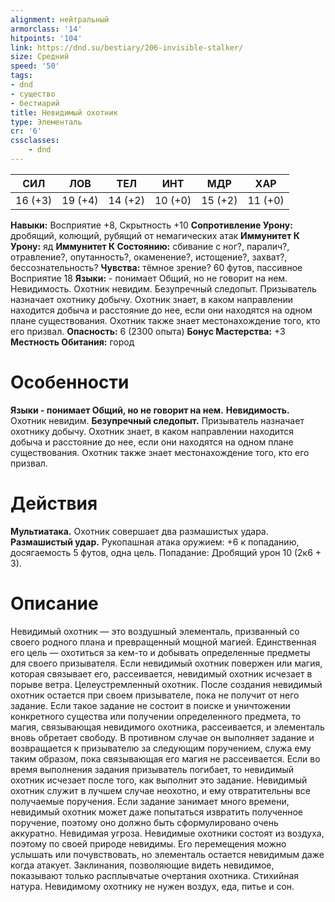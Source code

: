 ```yaml
---
alignment: нейтральный
armorclass: '14'
hitpoints: '104'
link: https://dnd.su/bestiary/206-invisible-stalker/
size: Средний
speed: '50'
tags:
- dnd
- существо
- бестиарий
title: Невидимый охотник
type: Элементаль
cr: '6'
cssclasses:
    - dnd
---
```



| СИЛ | ЛОВ | ТЕЛ | ИНТ | МДР | ХАР |
|---|---|---|---|---|---|
| 16 (+3) | 19 (+4) | 14 (+2) | 10 (+0) | 15 (+2) | 11 (+0) |
**Навыки:** Восприятие +8, Скрытность +10
**Сопротивление Урону:** дробящий, колющий, рубящий от немагических атак
**Иммунитет К Урону:** яд
**Иммунитет К Состоянию:** сбивание с ног?, паралич?, отравление?, опутанность?, окаменение?, истощение?, захват?, бессознательность?
**Чувства:** тёмное зрение? 60 футов, пассивное Восприятие 18
**Языки:** - понимает Общий, но не говорит на нем.
Невидимость. Охотник невидим.
Безупречный следопыт. Призыватель назначает охотнику добычу. Охотник знает, в каком направлении находится добыча и расстояние до нее, если они находятся на одном плане существования. Охотник также знает местонахождение того, кто его призвал.
**Опасность:** 6 (2300 опыта)
**Бонус Мастерства:** +3
**Местность Обитания:** город


# Особенности
**Языки - понимает Общий, но не говорит на нем.** 
**Невидимость.** Охотник невидим.
**Безупречный следопыт.** Призыватель назначает охотнику добычу. Охотник знает, в каком направлении находится добыча и расстояние до нее, если они находятся на одном плане существования. Охотник также знает местонахождение того, кто его призвал.


# Действия
**Мультиатака.** Охотник совершает два размашистых удара.
**Размашистый удар.** Рукопашная атака оружием: +6 к попаданию, досягаемость 5 футов, одна цель. Попадание: Дробящий урон 10 (2к6 + 3).


# Описание
Невидимый охотник — это воздушный элементаль, призванный со своего родного плана и превращенный мощной магией. Единственная его цель — охотиться за кем-то и добывать определенные предметы для своего призывателя. Если невидимый охотник повержен или магия, которая связывает его, рассеивается, невидимый охотник исчезает в порыве ветра. Целеустремленный охотник. После создания невидимый охотник остается при своем призывателе, пока не получит от него задание. Если такое задание не состоит в поиске и уничтожении конкретного существа или получении определенного предмета, то магия, связывающая невидимого охотника, рассеивается, и элементаль вновь обретает свободу. В противном случае он выполняет задание и возвращается к призывателю за следующим поручением, служа ему таким образом, пока связывающая его магия не рассеивается. Если во время выполнения задания призыватель погибает, то невидимый охотник исчезает после того, как выполнит это задание. Невидимый охотник служит в лучшем случае неохотно, и ему отвратительны все получаемые поручения. Если задание занимает много времени, невидимый охотник может даже попытаться извратить полученное поручение, поэтому оно должно быть сформулировано очень аккуратно. Невидимая угроза. Невидимые охотники состоят из воздуха, поэтому по своей природе невидимы. Его перемещения можно услышать или почувствовать, но элементаль остается невидимым даже когда атакует. Заклинания, позволяющие видеть невидимое, показывают только расплывчатые очертания охотника. Стихийная натура. Невидимому охотнику не нужен воздух, еда, питье и сон.